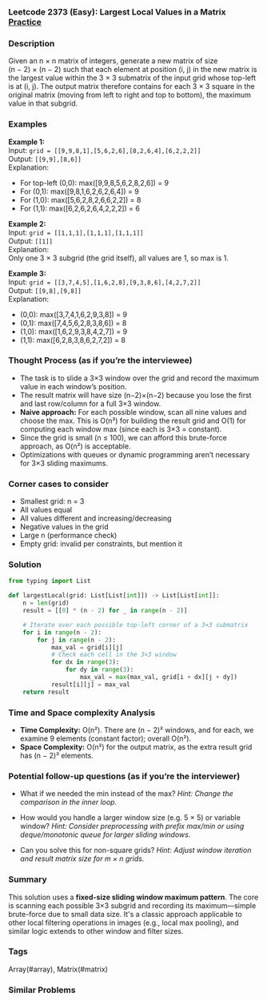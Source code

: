 ### Leetcode 2373 (Easy): Largest Local Values in a Matrix [Practice](https://leetcode.com/problems/largest-local-values-in-a-matrix)

### Description  
Given an n × n matrix of integers, generate a new matrix of size (n − 2) × (n − 2) such that each element at position (i, j) in the new matrix is the largest value within the 3 × 3 submatrix of the input grid whose top-left is at (i, j). The output matrix therefore contains for each 3 × 3 square in the original matrix (moving from left to right and top to bottom), the maximum value in that subgrid.

### Examples  

**Example 1:**  
Input: `grid = [[9,9,8,1],[5,6,2,6],[8,2,6,4],[6,2,2,2]]`  
Output: `[[9,9],[8,6]]`  
Explanation:  
- For top-left (0,0): max([9,9,8,5,6,2,8,2,6]) = 9  
- For (0,1): max([9,8,1,6,2,6,2,6,4]) = 9  
- For (1,0): max([5,6,2,8,2,6,6,2,2]) = 8  
- For (1,1): max([6,2,6,2,6,4,2,2,2]) = 6

**Example 2:**  
Input: `grid = [[1,1,1],[1,1,1],[1,1,1]]`  
Output: `[[1]]`  
Explanation:  
Only one 3 × 3 subgrid (the grid itself), all values are 1, so max is 1.

**Example 3:**  
Input: `grid = [[3,7,4,5],[1,6,2,8],[9,3,8,6],[4,2,7,2]]`  
Output: `[[9,8],[9,8]]`  
Explanation:  
- (0,0): max([3,7,4,1,6,2,9,3,8]) = 9  
- (0,1): max([7,4,5,6,2,8,3,8,6]) = 8  
- (1,0): max([1,6,2,9,3,8,4,2,7]) = 9  
- (1,1): max([6,2,8,3,8,6,2,7,2]) = 8

### Thought Process (as if you’re the interviewee)  
- The task is to slide a 3×3 window over the grid and record the maximum value in each window’s position.
- The result matrix will have size (n−2)×(n−2) because you lose the first and last row/column for a full 3×3 window.
- **Naive approach:** For each possible window, scan all nine values and choose the max. This is O(n²) for building the result grid and O(1) for computing each window max (since each is 3×3 = constant).
- Since the grid is small (n ≤ 100), we can afford this brute-force approach, as O(n²) is acceptable.
- Optimizations with queues or dynamic programming aren’t necessary for 3×3 sliding maximums.

### Corner cases to consider  
- Smallest grid: n = 3
- All values equal
- All values different and increasing/decreasing
- Negative values in the grid
- Large n (performance check)
- Empty grid: invalid per constraints, but mention it

### Solution

```python
from typing import List

def largestLocal(grid: List[List[int]]) -> List[List[int]]:
    n = len(grid)
    result = [[0] * (n - 2) for _ in range(n - 2)]

    # Iterate over each possible top-left corner of a 3×3 submatrix
    for i in range(n - 2):
        for j in range(n - 2):
            max_val = grid[i][j]
            # Check each cell in the 3×3 window
            for dx in range(3):
                for dy in range(3):
                    max_val = max(max_val, grid[i + dx][j + dy])
            result[i][j] = max_val
    return result
```

### Time and Space complexity Analysis  

- **Time Complexity:** O(n²). There are (n − 2)² windows, and for each, we examine 9 elements (constant factor); overall O(n²).
- **Space Complexity:** O(n²) for the output matrix, as the extra result grid has (n − 2)² elements.

### Potential follow-up questions (as if you’re the interviewer)  

- What if we needed the min instead of the max?
  *Hint: Change the comparison in the inner loop.*

- How would you handle a larger window size (e.g. 5 × 5) or variable window?
  *Hint: Consider preprocessing with prefix max/min or using deque/monotonic queue for larger sliding windows.*

- Can you solve this for non-square grids?
  *Hint: Adjust window iteration and result matrix size for m × n grids.*

### Summary
This solution uses a **fixed-size sliding window maximum pattern**. The core is scanning each possible 3×3 subgrid and recording its maximum—simple brute-force due to small data size. It's a classic approach applicable to other local filtering operations in images (e.g., local max pooling), and similar logic extends to other window and filter sizes.

### Tags
Array(#array), Matrix(#matrix)

### Similar Problems
